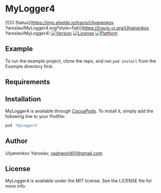# MyLogger4

[![CI Status](https://img.shields.io/travis/Ulyanenkov Yaroslav/MyLogger4.svg?style=flat)](https://travis-ci.org/Ulyanenkov Yaroslav/MyLogger4)
[![Version](https://img.shields.io/cocoapods/v/MyLogger4.svg?style=flat)](https://cocoapods.org/pods/MyLogger4)
[![License](https://img.shields.io/cocoapods/l/MyLogger4.svg?style=flat)](https://cocoapods.org/pods/MyLogger4)
[![Platform](https://img.shields.io/cocoapods/p/MyLogger4.svg?style=flat)](https://cocoapods.org/pods/MyLogger4)

## Example

To run the example project, clone the repo, and run `pod install` from the Example directory first.

## Requirements

## Installation

MyLogger4 is available through [CocoaPods](https://cocoapods.org). To install
it, simply add the following line to your Podfile:

```ruby
pod 'MyLogger4'
```

## Author

Ulyanenkov Yaroslav, vashworld01@gmail.com

## License

MyLogger4 is available under the MIT license. See the LICENSE file for more info.
